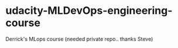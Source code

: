 udacity-MLDevOps-engineering-course
===============

Derrick's MLops course (needed private repo.. thanks Steve)